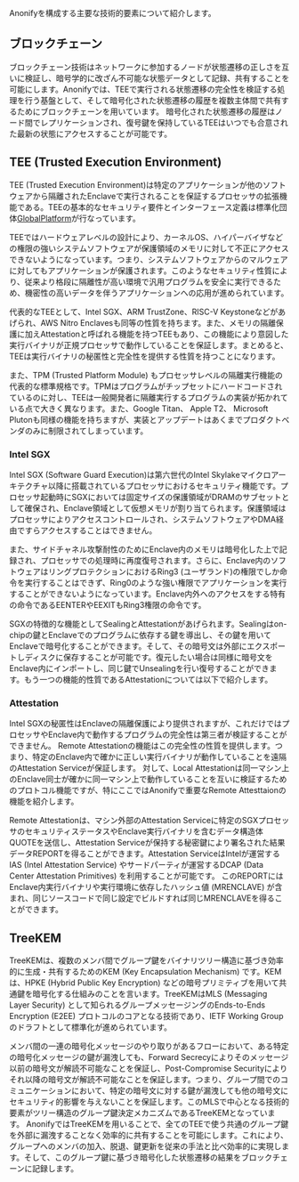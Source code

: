 Anonifyを構成する主要な技術的要素について紹介します。

## ブロックチェーン

ブロックチェーン技術はネットワークに参加するノードが状態遷移の正しさを互いに検証し、暗号学的に改ざん不可能な状態データとして記録、共有することを可能にします。Anonifyでは、TEEで実行される状態遷移の完全性を検証する処理を行う基盤として、そして暗号化された状態遷移の履歴を複数主体間で共有するためにブロックチェーンを用いています。
暗号化された状態遷移の履歴はノード間でレプリケーションされ、復号鍵を保持しているTEEはいつでも合意された最新の状態にアクセスすることが可能です。

## TEE (Trusted Execution Environment)

TEE (Trusted Execution Environment)は特定のアプリケーションが他のソフトウェアから隔離されたEnclaveで実行されることを保証するプロセッサの拡張機能である。TEEの基本的なセキュリティ要件とインターフェース定義は標準化団体[GlobalPlatform](https://globalplatform.org/)が行なっています。

TEEではハードウェアレベルの設計により、カーネルOS、ハイパーバイザなどの権限の強いシステムソフトウェアが保護領域のメモリに対して不正にアクセスできないようになっています。つまり、システムソフトウェアからのマルウェアに対してもアプリケーションが保護されます。このようなセキュリティ性質により、従来より格段に隔離性が高い環境で汎用プログラムを安全に実行できるため、機密性の高いデータを伴うアプリケーションへの応用が進められています。

代表的なTEEとして、Intel SGX、ARM TrustZone、RISC-V Keystoneなどがあげられ、AWS Nitro Enclavesも同等の性質を持ちます。また、メモリの隔離保護に加えAttestationと呼ばれる機能を持つTEEもあり、この機能により意図した実行バイナリが正規プロセッサで動作していることを保証します。まとめると、TEEは実行バイナリの秘匿性と完全性を提供する性質を持つことになります。

また、TPM (Trusted Platform Module) もプロセッサレベルの隔離実行機能の代表的な標準規格です。TPMはプログラムがチップセットにハードコードされているのに対し、TEEは一般開発者に隔離実行するプログラムの実装が拓かれている点で大きく異なります。また、Google Titan、 Apple T2、 Microsoft Plutonも同様の機能を持ちますが、実装とアップデートはあくまでプロダクトベンダのみに制限されてしまっています。

### Intel SGX

Intel SGX (Software Guard Execution)は第六世代のIntel Skylakeマイクロアーキテクチャ以降に搭載されているプロセッサにおけるセキュリティ機能です。プロセッサ起動時にSGXにおいては固定サイズの保護領域がDRAMのサブセットとして確保され、Enclave領域として仮想メモリが割り当てられます。保護領域はプロセッサによりアクセスコントロールされ、システムソフトウェアやDMA経由ですらアクセスすることはできません。

また、サイドチャネル攻撃耐性のためにEnclave内のメモリは暗号化した上で記録され、プロセッサでの処理時に再度復号されます。さらに、Enclave内のソフトウェアはリングプロテクションにおけるRing3 (ユーザランド)の権限でしか命令を実行することはできず、Ring0のような強い権限でアプリケーションを実行することができないようになっています。Enclave内外へのアクセスをする特有の命令であるEENTERやEEXITもRing3権限の命令です。

SGXの特徴的な機能としてSealingとAttestationがあげられます。Sealingはon-chipの鍵とEnclaveでのプログラムに依存する鍵を導出し、その鍵を用いてEnclaveで暗号化することができます。そして、その暗号文は外部にエクスポートしディスクに保存することが可能です。復元したい場合は同様に暗号文をEnclave内にインポートし、同じ鍵でUnsealingを行い復号することができます。もう一つの機能的性質であるAttestationについては以下で紹介します。

### Attestation

Intel SGXの秘匿性はEnclaveの隔離保護により提供されますが、これだけではプロセッサやEnclave内で動作するプログラムの完全性は第三者が検証することができません。
Remote Attestationの機能はこの完全性の性質を提供します。つまり、特定のEnclave内で確かに正しい実行バイナリが動作していることを遠隔のAttestation Serviceが保証します。
対して、Local Attestationは同一マシン上のEnclave同士が確かに同一マシン上で動作していることを互いに検証するためのプロトコル機能ですが、特にここではAnonifyで重要なRemote Attesttaionの機能を紹介します。

Remote Attestationは、マシン外部のAttestation Serviceに特定のSGXプロセッサのセキュリティステータスやEnclave実行バイナリを含むデータ構造体QUOTEを送信し、Attestation Serviceが保持する秘密鍵により署名された結果データREPORTを得ることができます。Attestation ServiceはIntelが運営するIAS (Intel Attestation Service) やサードパーティが運営するDCAP (Data Center Attestation Primitives) を利用することが可能です。
このREPORTにはEnclave内実行バイナリや実行環境に依存したハッシュ値 (MRENCLAVE) が含まれ、同じソースコードで同じ設定でビルドすれば同じMRENCLAVEを得ることができます。

## TreeKEM

TreeKEMは、複数のメンバ間でグループ鍵をバイナリツリー構造に基づき効率的に生成・共有するためのKEM (Key Encapsulation Mechanism) です。KEMは、HPKE (Hybrid Public Key Encryption) などの暗号プリミティブを用いて共通鍵を暗号化する仕組みのことを言います。TreeKEMはMLS (Messaging Layer Security) として知られるグループメッセージングのEnds-to-Ends Encryption (E2EE) プロトコルのコアとなる技術であり、IETF Working Groupのドラフトとして標準化が進められています。

メンバ間の一連の暗号化メッセージのやり取りがあるフローにおいて、ある特定の暗号化メッセージの鍵が漏洩しても、Forward Secrecyによりそのメッセージ以前の暗号文が解読不可能なことを保証し、Post-Compromise Securityによりそれ以降の暗号文が解読不可能なことを保証します。つまり、グループ間でのコミュニケーションにおいて、特定の暗号文に対する鍵が漏洩しても他の暗号文にセキュリティ的影響を与えないことを保証します。このMLSで中心となる技術的要素がツリー構造のグループ鍵決定メカニズムであるTreeKEMとなっています。
AnonifyではTreeKEMを用いることで、全てのTEEで使う共通のグループ鍵を外部に漏洩することなく効率的に共有することを可能にします。これにより、グループへのメンバの加入、脱退、鍵更新を従来の手法と比べ効率的に実現します。そして、このグループ鍵に基づき暗号化した状態遷移の結果をブロックチェーンに記録します。
